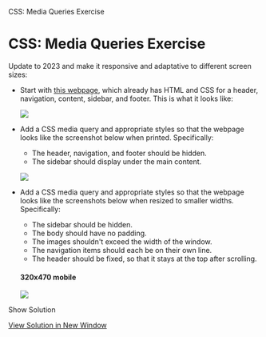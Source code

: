 CSS: Media Queries Exercise

# CSS: Media Queries Exercise

Update to 2023 and make it responsive and adaptative to different screen sizes:

- Start with [this webpage](https://www.teaching-materials.org/_deprecated/csstools/exercises/exercise_media_before), which already has HTML and CSS for a header, navigation, content, sidebar, and footer. This is what it looks like:

  ![](https://www.teaching-materials.org/_deprecated/csstools/exercises/csstools_exercise_1_before.png)

- Add a CSS media query and appropriate styles so that the webpage looks like the screenshot below when printed. Specifically:

  - The header, navigation, and footer should be hidden.
  - The sidebar should display under the main content.

  ![](https://www.teaching-materials.org/_deprecated/csstools/exercises/csstools_exercise_1_before_print.png)

- Add a CSS media query and appropriate styles so that the webpage looks like the screenshots below when resized to smaller widths. Specifically:

  - The sidebar should be hidden.
  - The body should have no padding.
  - The images shouldn't exceed the width of the window.
  - The navigation items should each be on their own line.
  - The header should be fixed, so that it stays at the top after scrolling.

  #### **320x470 mobile**

  ![](https://www.teaching-materials.org/_deprecated/csstools/exercises/csstools_exercise_1_before_android.png)

Show Solution

[View Solution in New Window](https://stackblitz.com/edit/js-rnsqjc?file=index.js,README.md,index.html)
